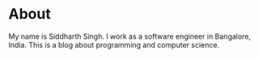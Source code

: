 # About

My name is Siddharth Singh. I work as a software engineer in Bangalore, India.
This is a blog about programming and computer science.
